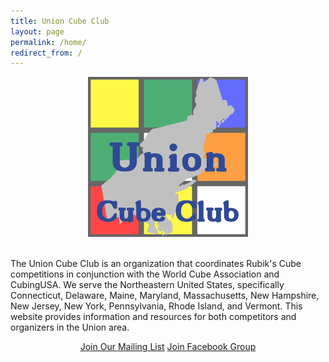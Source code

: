 ```yaml
---
title: Union Cube Club
layout: page
permalink: /home/
redirect_from: /
---
```



<div align="center">
    <img src="../img/Logo-256.png" alt="Union Cube Club">
    <br /><br />
</div>  

The Union Cube Club is an organization that coordinates Rubik's Cube competitions in conjunction with the World Cube Association and CubingUSA. We serve the Northeastern United States, specifically Connecticut, Delaware, Maine, Maryland, Massachusetts, New Hampshire, New Jersey, New York, Pennsylvania, Rhode Island, and Vermont. This website provides information and resources for both competitors and organizers in the Union area.

<div align="center">
    <a href="http://need.to.set.up" class="btn btn-primary">Join Our Mailing List</a>
    <a href="https://www.facebook.com/groups/176203059405833/" class="btn btn-primary">Join Facebook Group</a>
</div>